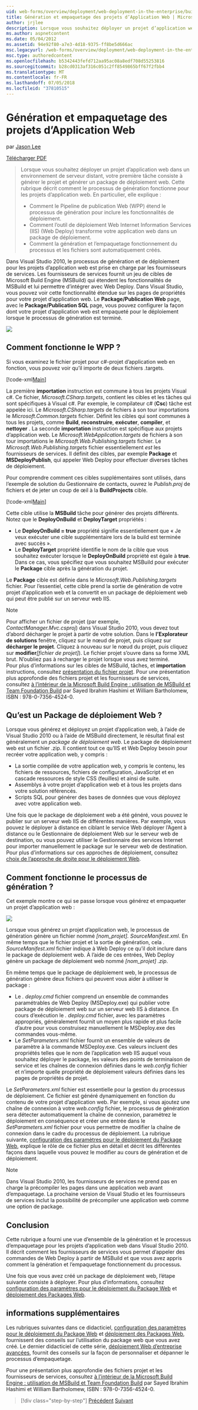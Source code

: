 ```yaml
---
uid: web-forms/overview/deployment/web-deployment-in-the-enterprise/building-and-packaging-web-application-projects
title: Génération et empaquetage des projets d’Application Web | Microsoft Docs
author: jrjlee
description: Lorsque vous souhaitez déployer un projet d’application web dans un environnement de serveur distant, votre première tâche consiste à générer le projet et générer un packa de déploiement web...
ms.author: aspnetcontent
ms.date: 05/04/2012
ms.assetid: 94e92f80-a7e3-4d18-9375-ff8be5d666ac
msc.legacyurl: /web-forms/overview/deployment/web-deployment-in-the-enterprise/building-and-packaging-web-application-projects
msc.type: authoredcontent
ms.openlocfilehash: b5342443fefd712aa95ac08a8edf708d55253816
ms.sourcegitcommit: b28cd0313af316c051c2ff8549865bff67f2fbb4
ms.translationtype: MT
ms.contentlocale: fr-FR
ms.lasthandoff: 07/05/2018
ms.locfileid: "37810515"
---
```

<a name="building-and-packaging-web-application-projects"></a>Génération et empaquetage des projets d’Application Web
====================
par [Jason Lee](https://github.com/jrjlee)

[Télécharger PDF](https://msdnshared.blob.core.windows.net/media/MSDNBlogsFS/prod.evol.blogs.msdn.com/CommunityServer.Blogs.Components.WeblogFiles/00/00/00/63/56/8130.DeployingWebAppsInEnterpriseScenarios.pdf)

> Lorsque vous souhaitez déployer un projet d’application web dans un environnement de serveur distant, votre première tâche consiste à générer le projet et générer un package de déploiement web. Cette rubrique décrit comment le processus de génération fonctionne pour les projets d’application web. En particulier, elle explique :
> 
> - Comment le Pipeline de publication Web (WPP) étend le processus de génération pour inclure les fonctionnalités de déploiement.
> - Comment l’outil de déploiement Web Internet Information Services (IIS) (Web Deploy) transforme votre application web dans un package de déploiement.
> - Comment la génération et l’empaquetage fonctionnement du processus et les fichiers sont automatiquement créés.


Dans Visual Studio 2010, le processus de génération et de déploiement pour les projets d’application web est prise en charge par les fournisseurs de services. Les fournisseurs de services fournit un jeu de cibles de Microsoft Build Engine (MSBuild) qui étendent les fonctionnalités de MSBuild et lui permettre d’intégrer avec Web Deploy. Dans Visual Studio, vous pouvez voir cette fonctionnalité étendue sur les pages de propriétés pour votre projet d’application web. Le **Package/Publication Web** page, avec le **Package/Publication SQL** page, vous pouvez configurer la façon dont votre projet d’application web est empaqueté pour le déploiement lorsque le processus de génération est terminé.

![](building-and-packaging-web-application-projects/_static/image1.png)

## <a name="how-does-the-wpp-work"></a>Comment fonctionne le WPP ?

Si vous examinez le fichier projet pour c#-projet d’application web en fonction, vous pouvez voir qu’il importe de deux fichiers .targets.


[!code-xml[Main](building-and-packaging-web-application-projects/samples/sample1.xml)]


La première **importation** instruction est commune à tous les projets Visual c#. Ce fichier, *Microsoft.CSharp.targets*, contient les cibles et les tâches qui sont spécifiques à Visual c#. Par exemple, le compilateur c# (**Csc**) tâche est appelée ici. Le *Microsoft.CSharp.targets* de fichiers à son tour importations le *Microsoft.Common.targets* fichier. Définit les cibles qui sont communes à tous les projets, comme **Build**, **reconstruire**, **exécuter**, **compiler**, et **nettoyer** . La seconde **importation** instruction est spécifique aux projets d’application web. Le *Microsoft.WebApplication.targets* de fichiers à son tour importations le *Microsoft.Web.Publishing.targets* fichier. Le *Microsoft.Web.Publishing.targets* fichier essentiellement *est* les fournisseurs de services. Il définit des cibles, par exemple **Package** et **MSDeployPublish**, qui appeler Web Deploy pour effectuer diverses tâches de déploiement.

Pour comprendre comment ces cibles supplémentaires sont utilisés, dans l’exemple de solution du Gestionnaire de contacts, ouvrez le *Publish.proj* de fichiers et de jeter un coup de œil à la **BuildProjects** cible.


[!code-xml[Main](building-and-packaging-web-application-projects/samples/sample2.xml)]


Cette cible utilise la **MSBuild** tâche pour générer des projets différents. Notez que le **DeployOnBuild** et **DeployTarget** propriétés :

- Le **DeployOnBuild = true** propriété signifie essentiellement que « Je veux exécuter une cible supplémentaire lors de la build est terminée avec succès ».
- Le **DeployTarget** propriété identifie le nom de la cible que vous souhaitez exécuter lorsque le **DeployOnBuild** propriété est égale à **true**. Dans ce cas, vous spécifiez que vous souhaitez MSBuild pour exécuter le **Package** cible après la génération du projet.

Le **Package** cible est définie dans le *Microsoft.Web.Publishing.targets* fichier. Pour l’essentiel, cette cible prend la sortie de génération de votre projet d’application web et la convertit en un package de déploiement web qui peut être publié sur un serveur web IIS.

> [!NOTE]
> Pour afficher un fichier de projet (par exemple, <em>ContactManager.Mvc.csproj</em>) dans Visual Studio 2010, vous devez tout d’abord décharger le projet à partir de votre solution. Dans le <strong>l’Explorateur de solutions</strong> fenêtre, cliquez sur le nœud de projet, puis cliquez sur <strong>décharger le projet</strong>. Cliquez à nouveau sur le nœud du projet, puis cliquez sur <strong>modifier</strong><em>[fichier de projet]</em>). Le fichier projet s’ouvre dans sa forme XML brut. N’oubliez pas à recharger le projet lorsque vous avez terminé.  
> Pour plus d’informations sur les cibles de MSBuild, tâches, et <strong>importation</strong> instructions, consultez [présentation du fichier projet](understanding-the-project-file.md). Pour une présentation plus approfondie des fichiers projet et les fournisseurs de services, consultez [à l’intérieur de la Microsoft Build Engine : utilisation de MSBuild et Team Foundation Build](http://amzn.com/0735645248) par Sayed Ibrahim Hashimi et William Bartholomew, ISBN : 978-0-7356-4524-0.


## <a name="what-is-a-web-deployment-package"></a>Qu’est un Package de déploiement Web ?

Lorsque vous générez et déployez un projet d’application web, à l’aide de Visual Studio 2010 ou à l’aide de MSBuild directement, le résultat final est généralement un *package de déploiement web*. Le package de déploiement web est un fichier .zip. Il contient tout ce qu’IIS et Web Deploy besoin pour recréer votre application web, y compris :

- La sortie compilée de votre application web, y compris le contenu, les fichiers de ressources, fichiers de configuration, JavaScript et en cascade ressources de style CSS (feuilles) et ainsi de suite.
- Assemblys à votre projet d’application web et à tous les projets dans votre solution référencés.
- Scripts SQL pour générer des bases de données que vous déployez avec votre application web.

Une fois que le package de déploiement web a été généré, vous pouvez le publier sur un serveur web IIS de différentes manières. Par exemple, vous pouvez le déployer à distance en ciblant le service Web déployer l’Agent à distance ou le Gestionnaire de déploiement Web sur le serveur web de destination, ou vous pouvez utiliser le Gestionnaire des services Internet pour importer manuellement le package sur le serveur web de destination. Pour plus d’informations sur ces approches de déploiement, consultez [choix de l’approche de droite pour le déploiement Web](../configuring-server-environments-for-web-deployment/choosing-the-right-approach-to-web-deployment.md).

## <a name="how-does-the-build-process-work"></a>Comment fonctionne le processus de génération ?

Cet exemple montre ce qui se passe lorsque vous générez et empaqueter un projet d’application web :

![](building-and-packaging-web-application-projects/_static/image2.png)

Lorsque vous générez un projet d’application web, le processus de génération génère un fichier nommé *[nom_projet]. SourceManifest.xml*. En même temps que le fichier projet et la sortie de génération, cela *. SourceManifest.xml* fichier indique à Web Deploy ce qu’il doit inclure dans le package de déploiement web. À l’aide de ces entrées, Web Deploy génère un package de déploiement web nommé *[nom_projet] .zip*.

En même temps que le package de déploiement web, le processus de génération génère deux fichiers qui peuvent vous aider à utiliser le package :

- Le *. deploy.cmd* fichier comprend un ensemble de commandes paramétrables de Web Deploy (MSDeploy.exe) qui publier votre package de déploiement web sur un serveur web IIS à distance. En cours d’exécution le *. deploy.cmd* fichier, avec les paramètres appropriés, généralement fournit un moyen plus rapide et plus facile d’autre pour vous construisez manuellement le MSDeploy.exe des commandes vous-même.
- Le *SetParameters.xml* fichier fournit un ensemble de valeurs de paramètre à la commande MSDeploy.exe. Ces valeurs incluent des propriétés telles que le nom de l’application web IIS auquel vous souhaitez déployer le package, les valeurs des points de terminaison de service et les chaînes de connexion définies dans le *web.config* fichier et n’importe quelle propriété de déploiement valeurs définies dans les pages de propriétés de projet.

Le *SetParameters.xml* fichier est essentielle pour la gestion du processus de déploiement. Ce fichier est généré dynamiquement en fonction du contenu de votre projet d’application web. Par exemple, si vous ajoutez une chaîne de connexion à votre *web.config* fichier, le processus de génération sera détecter automatiquement la chaîne de connexion, paramétrez le déploiement en conséquence et créer une entrée dans le  *SetParameters.xml* fichier pour vous permettre de modifier la chaîne de connexion dans le cadre du processus de déploiement. La rubrique suivante, [configuration des paramètres pour le déploiement du Package Web](configuring-parameters-for-web-package-deployment.md), explique le rôle de ce fichier plus en détail et décrit les différentes façons dans laquelle vous pouvez le modifier au cours de génération et de déploiement.

> [!NOTE]
> Dans Visual Studio 2010, les fournisseurs de services ne prend pas en charge la précompiler les pages dans une application web avant d’empaquetage. La prochaine version de Visual Studio et les fournisseurs de services inclut la possibilité de précompiler une application web comme une option de package.


## <a name="conclusion"></a>Conclusion

Cette rubrique a fourni une vue d’ensemble de la génération et le processus d’empaquetage pour les projets d’application web dans Visual Studio 2010. Il décrit comment les fournisseurs de services vous permet d’appeler des commandes de Web Deploy à partir de MSBuild et que vous avez appris comment la génération et l’empaquetage fonctionnement du processus.

Une fois que vous avez créé un package de déploiement web, l’étape suivante consiste à déployer. Pour plus d’informations, consultez [configuration des paramètres pour le déploiement du Package Web](configuring-parameters-for-web-package-deployment.md) et [déploiement des Packages Web](deploying-web-packages.md).

## <a name="further-reading"></a>informations supplémentaires

Les rubriques suivantes dans ce didacticiel, [configuration des paramètres pour le déploiement du Package Web](configuring-parameters-for-web-package-deployment.md) et [déploiement des Packages Web](deploying-web-packages.md), fournissent des conseils sur l’utilisation du package web que vous avez créé. Le dernier didacticiel de cette série, [déploiement Web d’entreprise avancées](../advanced-enterprise-web-deployment/advanced-enterprise-web-deployment.md), fournit des conseils sur la façon de personnaliser et dépanner le processus d’empaquetage.

Pour une présentation plus approfondie des fichiers projet et les fournisseurs de services, consultez [à l’intérieur de la Microsoft Build Engine : utilisation de MSBuild et Team Foundation Build](http://amzn.com/0735645248) par Sayed Ibrahim Hashimi et William Bartholomew, ISBN : 978-0-7356-4524-0.

> [!div class="step-by-step"]
> [Précédent](understanding-the-build-process.md)
> [Suivant](configuring-parameters-for-web-package-deployment.md)
